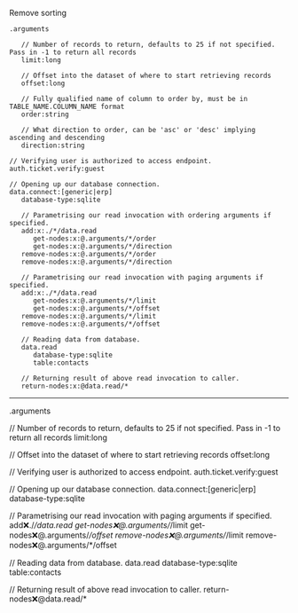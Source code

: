 Remove sorting

```hyperlambda
.arguments

   // Number of records to return, defaults to 25 if not specified. Pass in -1 to return all records
   limit:long

   // Offset into the dataset of where to start retrieving records
   offset:long

   // Fully qualified name of column to order by, must be in TABLE_NAME.COLUMN_NAME format
   order:string

   // What direction to order, can be 'asc' or 'desc' implying ascending and descending
   direction:string

// Verifying user is authorized to access endpoint.
auth.ticket.verify:guest

// Opening up our database connection.
data.connect:[generic|erp]
   database-type:sqlite

   // Parametrising our read invocation with ordering arguments if specified.
   add:x:./*/data.read
      get-nodes:x:@.arguments/*/order
      get-nodes:x:@.arguments/*/direction
   remove-nodes:x:@.arguments/*/order
   remove-nodes:x:@.arguments/*/direction

   // Parametrising our read invocation with paging arguments if specified.
   add:x:./*/data.read
      get-nodes:x:@.arguments/*/limit
      get-nodes:x:@.arguments/*/offset
   remove-nodes:x:@.arguments/*/limit
   remove-nodes:x:@.arguments/*/offset

   // Reading data from database.
   data.read
      database-type:sqlite
      table:contacts

   // Returning result of above read invocation to caller.
   return-nodes:x:@data.read/*
```
---
.arguments

   // Number of records to return, defaults to 25 if not specified. Pass in -1 to return all records
   limit:long

   // Offset into the dataset of where to start retrieving records
   offset:long

// Verifying user is authorized to access endpoint.
auth.ticket.verify:guest

// Opening up our database connection.
data.connect:[generic|erp]
   database-type:sqlite

   // Parametrising our read invocation with paging arguments if specified.
   add:x:./*/data.read
      get-nodes:x:@.arguments/*/limit
      get-nodes:x:@.arguments/*/offset
   remove-nodes:x:@.arguments/*/limit
   remove-nodes:x:@.arguments/*/offset

   // Reading data from database.
   data.read
      database-type:sqlite
      table:contacts

   // Returning result of above read invocation to caller.
   return-nodes:x:@data.read/*
